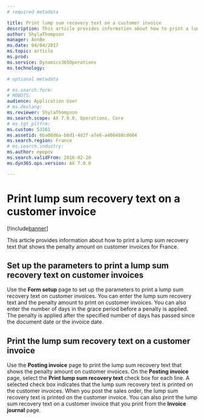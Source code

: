 ```yaml
---
# required metadata

title: Print lump sum recovery text on a customer invoice
description: This article provides information about how to print a lump sum recovery text that shows the penalty amount on customer invoices.
author: ShylaThompson
manager: AnnBe
ms.date: 04/04/2017
ms.topic: article
ms.prod: 
ms.service: Dynamics365Operations
ms.technology: 

# optional metadata

# ms.search.form: 
# ROBOTS: 
audience: Application User
# ms.devlang: 
ms.reviewer: ShylaThompson
ms.search.scope: AX 7.0.0, Operations, Core
# ms.tgt_pltfrm: 
ms.custom: 53161
ms.assetid: 6ba08d6a-b6d1-4d2f-a7e6-a486488cd604
ms.search.region: France
# ms.search.industry: 
ms.author: epopov
ms.search.validFrom: 2016-02-28
ms.dyn365.ops.version: AX 7.0.0

---
```


# Print lump sum recovery text on a customer invoice

[!include[banner](../includes/banner.md)]


This article provides information about how to print a lump sum recovery text that shows the penalty amount on customer invoices for France.

## Set up the parameters to print a lump sum recovery text on customer invoices

Use the **Form setup** page to set up the parameters to print a lump sum recovery text on customer invoices. You can enter the lump sum recovery text and the penalty amount to print on customer invoices. You can also enter the number of days in the grace period before a penalty is applied. The penalty is applied after the specified number of days has passed since the document date or the invoice date.

## Print the lump sum recovery text on a customer invoice
Use the **Posting invoice** page to print the lump sum recovery text that shows the penalty amount on customer invoices. On the **Posting invoice** page, select the **Print lump sum recovery text** check box for each line. A selected check box indicates that the lump sum recovery text is printed on the customer invoices. When you post the sales order, the lump sum recovery text is printed on the customer invoice. You can also print the lump sum recovery text on a customer invoice that you print from the **Invoice journal** page.



